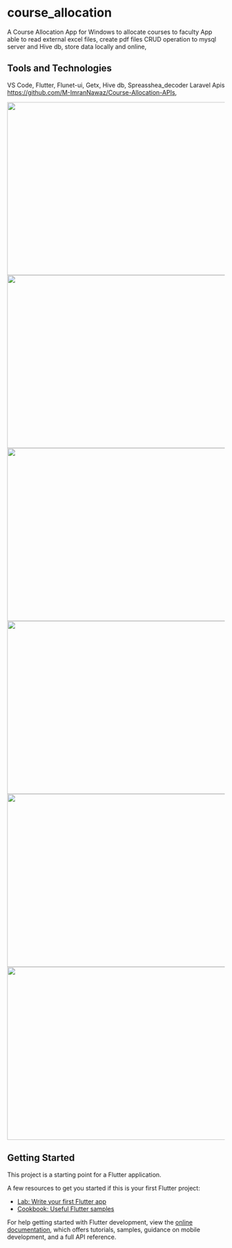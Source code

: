 # course_allocation

A Course Allocation App for Windows to allocate courses to faculty
App able to read external excel files, create pdf files CRUD operation to mysql server and Hive db, store data locally and online, 
## Tools and Technologies
VS Code, 
Flutter, Flunet-ui, Getx, Hive db, Spreasshea_decoder
Laravel Apis https://github.com/M-ImranNawaz/Course-Allocation-APIs, 


<img src="https://user-images.githubusercontent.com/59133164/179384013-085c8f6f-804a-46b7-8e5d-f47a87686a3a.png" width="800" height="400" />
<img src="https://user-images.githubusercontent.com/59133164/179384017-f55781a4-4a00-4a62-817d-93e3370d5ede.png" width="800" height="400" />
<img src="https://user-images.githubusercontent.com/59133164/179384012-30e73fa6-344b-4dfd-ae01-fb0e6c79d2eb.png" width="800" height="400" />
<img src="https://user-images.githubusercontent.com/59133164/179384018-db98377d-c334-40d2-862d-b17d4ee77a12.png" width="800" height="400" />
<img src="https://user-images.githubusercontent.com/59133164/179384020-815881ee-9074-4d0e-b431-0e1ec80c036a.png" width="800" height="400" />
<img src="https://user-images.githubusercontent.com/59133164/179384021-11265541-6bbc-48d5-a46f-0df59fea977e.png" width="800" height="400" />



## Getting Started

This project is a starting point for a Flutter application.

A few resources to get you started if this is your first Flutter project:

- [Lab: Write your first Flutter app](https://docs.flutter.dev/get-started/codelab)
- [Cookbook: Useful Flutter samples](https://docs.flutter.dev/cookbook)

For help getting started with Flutter development, view the
[online documentation](https://docs.flutter.dev/), which offers tutorials,
samples, guidance on mobile development, and a full API reference.
